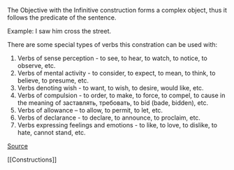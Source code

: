The Objective with the Infinitive construction forms a complex object, thus it follows the predicate of the sentence.

Example:
I saw him cross the street.

There are some special types of verbs this constration can be used with:

1) Verbs of sense perception - to see, to hear, to watch, to notice, to observe, etc.
2) Verbs of mental activity - to consider, to expect, to mean, to think, to believe, to presume, etc.
3) Verbs denoting wish - to want, to wish, to desire, would like, etc.
4) Verbs of compulsion - to order, to make, to force, to compel, to cause in the meaning of заставлять, требовать, to bid (bade, bidden), etc.
5) Verbs of allowance – to allow, to permit, to let, etc.
6) Verbs of declarance - to declare, to announce, to proclaim, etc.
7) Verbs expressing feelings and emotions - to like, to love, to dislike, to hate, cannot stand, etc.

[Source](https://gramaren.ru/grammar/nff/inf/the-objective-with-the-infinitive-construction)

[[Constructions]]
